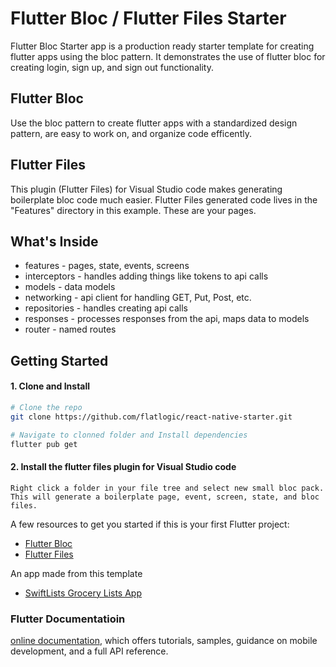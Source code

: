 # Flutter Bloc / Flutter Files Starter

Flutter Bloc Starter app is a production ready starter template for creating flutter apps using the bloc pattern.
It demonstrates the use of flutter bloc for creating login, sign up, and sign out functionality.

## Flutter Bloc
Use the bloc pattern to create flutter apps with a standardized design pattern, are easy to work on, and organize code efficently.

## Flutter Files
This plugin (Flutter Files) for Visual Studio code makes generating boilerplate bloc code much easier. Flutter Files generated code lives in the "Features" directory in this example. These are your pages.

## What's Inside
- features - pages, state, events, screens
- interceptors - handles adding things like tokens to api calls
- models - data models
- networking - api client for handling GET, Put, Post, etc.
- repositories - handles creating api calls
- responses - processes responses from the api, maps data to models
- router - named routes

## Getting Started

#### 1. Clone and Install

```bash
# Clone the repo
git clone https://github.com/flatlogic/react-native-starter.git

# Navigate to clonned folder and Install dependencies
flutter pub get
```

#### 2. Install the flutter files plugin for Visual Studio code
````
Right click a folder in your file tree and select new small bloc pack. This will generate a boilerplate page, event, screen, state, and bloc files.
````

A few resources to get you started if this is your first Flutter project:

- [Flutter Bloc](https://github.com/felangel/bloc/tree/master/packages/flutter_bloc)
- [Flutter Files](https://github.com/Gorniv/vscode-flutter-files)

An app made from this template
- [SwiftLists Grocery Lists App](https://swiftlists.app)

### Flutter Documentatioin
[online documentation](https://flutter.dev/docs), which offers tutorials,
samples, guidance on mobile development, and a full API reference.
